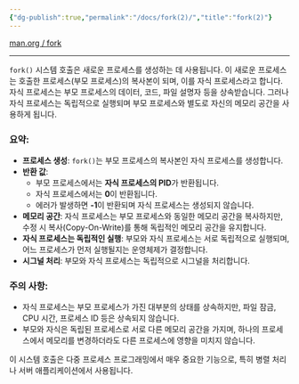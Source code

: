 ```yaml
---
{"dg-publish":true,"permalink":"/docs/fork(2)/","title":"fork(2)"}
---
```


[man.org / fork](https://man7.org/linux/man-pages/man2/fork.2.html)  

---

`fork()` 시스템 호출은 새로운 프로세스를 생성하는 데 사용됩니다. 이 새로운 프로세스는 호출한 프로세스(부모 프로세스)의 복사본이 되며, 이를 자식 프로세스라고 합니다. 자식 프로세스는 부모 프로세스의 데이터, 코드, 파일 설명자 등을 상속받습니다. 그러나 자식 프로세스는 독립적으로 실행되며 부모 프로세스와 별도로 자신의 메모리 공간을 사용하게 됩니다.

### 요약:

- **프로세스 생성**: `fork()`는 부모 프로세스의 복사본인 자식 프로세스를 생성합니다.
- **반환 값**:
  - 부모 프로세스에서는 **자식 프로세스의 PID**가 반환됩니다.
  - 자식 프로세스에서는 **0**이 반환됩니다.
  - 에러가 발생하면 **-1**이 반환되며 자식 프로세스는 생성되지 않습니다.
- **메모리 공간**: 자식 프로세스는 부모 프로세스와 동일한 메모리 공간을 복사하지만, 수정 시 복사(Copy-On-Write)를 통해 독립적인 메모리 공간을 유지합니다.
- **자식 프로세스는 독립적인 실행**: 부모와 자식 프로세스는 서로 독립적으로 실행되며, 어느 프로세스가 먼저 실행될지는 운영체제가 결정합니다.
- **시그널 처리**: 부모와 자식 프로세스는 독립적으로 시그널을 처리합니다.

### 주의 사항:

- 자식 프로세스는 부모 프로세스가 가진 대부분의 상태를 상속하지만, 파일 잠금, CPU 시간, 프로세스 ID 등은 상속되지 않습니다.
- 부모와 자식은 독립된 프로세스로 서로 다른 메모리 공간을 가지며, 하나의 프로세스에서 메모리를 변경하더라도 다른 프로세스에 영향을 미치지 않습니다.

이 시스템 호출은 다중 프로세스 프로그래밍에서 매우 중요한 기능으로, 특히 병렬 처리나 서버 애플리케이션에서 사용됩니다.
